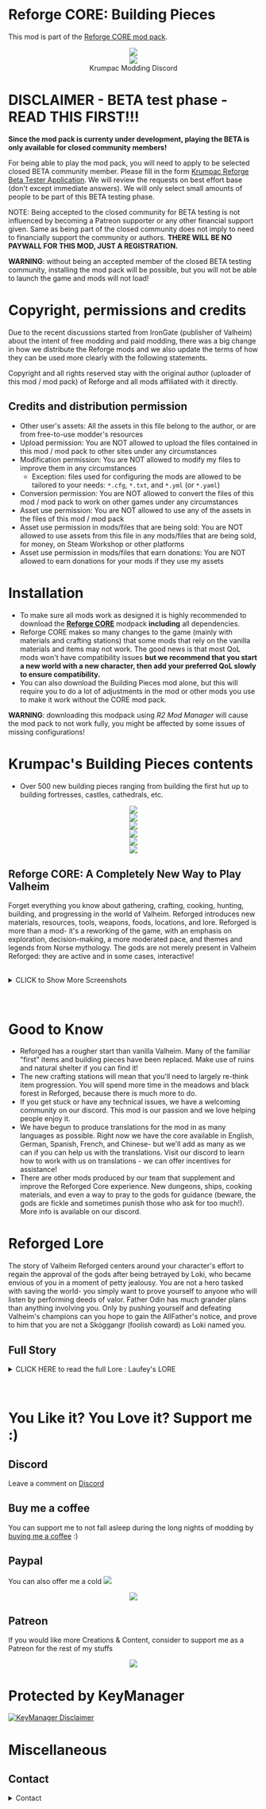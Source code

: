 # Reforge CORE: Building Pieces
This mod is part of the [Reforge CORE mod pack](https://valheim.thunderstore.io/package/Krumpac/Krumpac_Reforge_Core/).

<p align="center">
  <a href="https://discord.gg/uS5P3HuGCT">
    <img src="https://media.discordapp.net/attachments/1075550551485464586/1094662243217580093/Krumpac_Wallapaper_3.png?width=1630&height=917">
  </a>
  <br/>
  <a href="https://discord.gg/uS5P3HuGCT">
    <img src="https://cdn.discordapp.com/attachments/1082990529110872074/1082990993885892678/Krump_Logo_NEW_04.png">
  </a>
  <br/>
  Krumpac Modding Discord
</p>

# DISCLAIMER - BETA test phase - READ THIS FIRST!!!

**Since the mod pack is currenty under development, playing the BETA is only available for closed community members!**

For being able to play the mod pack, you will need to apply to be selected closed BETA community member. Please fill in the form [Krumpac Reforge Beta Tester Application](https://forms.gle/f1pwtvAhECbf3TuR7). We will review the requests on best effort base (don't except immediate answers). We will only select small amounts of people to be part of this BETA testing phase. 

NOTE: Being accepted to the closed community for BETA testing is not influenced by becoming a Patreon supporter or any other financial support given. Same as being part of the closed community does not imply to need to financially support the community or authors. **THERE WILL BE NO PAYWALL FOR THIS MOD, JUST A REGISTRATION.**

**WARNING**: without being an accepted member of the closed BETA testing community, installing the mod pack will be possible, but you will not be able to launch the game and mods will not load!

# Copyright, permissions and credits

Due to the recent discussions started from IronGate (publisher of Valheim) about the intent of free modding and paid modding, there was a big change in how we distribute the Reforge mods and we also update the terms of how they can be used more clearly with the following statements.

Copyright and all rights reserved stay with the original author (uploader of this mod / mod pack) of Reforge and all mods affiliated with it directly.

## Credits and distribution permission

* Other user's assets: All the assets in this file belong to the author, or are from free-to-use modder's resources 
* Upload permission: You are NOT allowed to upload the files contained in this mod / mod pack to other sites under any circumstances
* Modification permission: You are NOT allowed to modify my files to improve them in any circumstances
  * Exception: files used for configuring the mods are allowed to be tailored to your needs: `*.cfg`, `*.txt`, and `*.yml` (or `*.yaml`)
* Conversion permission: You are NOT allowed to convert the files of this mod / mod pack to work on other games under any circumstances
* Asset use permission: You are NOT allowed to use any of the assets in the files of this mod / mod pack
* Asset use permission in mods/files that are being sold: You are NOT allowed to use assets from this file in any mods/files that are being sold, for money, on Steam Workshop or other platforms
* Asset use permission in mods/files that earn donations: You are NOT allowed to earn donations for your mods if they use my assets

# Installation

* To make sure all mods work as designed it is highly recommended to download the **[Reforge CORE](https://valheim.thunderstore.io/package/Krumpac/Krumpac_Reforge_Core/)** modpack **including** all dependencies. 
* Reforge CORE makes so many changes to the game (mainly with materials and crafting stations) that some mods that rely on the vanilla materials and items may not work. The good news is that most QoL mods won't have compatibility issues **but we recommend that you start a new world with a new character, then add your preferred QoL slowly to ensure compatibility.**
* You can also download the Building Pieces mod alone, but this will require you to do a lot of adjustments in the mod or other mods you use to make it work without the CORE mod pack.

**WARNING**: downloading this modpack using *R2 Mod Manager* will cause the mod pack to not work fully, you might be affected by some issues of missing configurations!

# Krumpac's Building Pieces contents
* Over 500 new building pieces ranging from building the first hut up to building fortresses, castles, cathedrals, etc.

<p align="center">
  <img src="https://media.discordapp.net/attachments/1082990529110872074/1093906803806457997/image.png?width=1600&height=999"/>
  <br/>
  <img src="https://media.discordapp.net/attachments/1082990529110872074/1093907978677129216/image.png?width=1600&height=999"/>
  <br/>
  <img src="https://media.discordapp.net/attachments/1082990529110872074/1097123292424454254/20230416132148_1.png?width=1630&height=917"/>
  <br/>
  <img src="https://media.discordapp.net/attachments/1086719685602574436/1097116491624751154/1.png?width=1920&height=811"/>
  <br/>
  <img src="https://media.discordapp.net/attachments/1086719685602574436/1088675040574324766/kvill1.png?width=1633&height=917"/>
  <br/>
  <img src="https://cdn.discordapp.com/attachments/1082990529110872074/1097145242496544878/Reforge_06.png?width=1600&height=999"/>
</p>


## Reforge CORE: A Completely New Way to Play Valheim

Forget everything you know about gathering, crafting, cooking, hunting, building, and progressing in the world of Valheim. Reforged introduces new materials, resources, tools, weapons, foods, locations, and lore. Reforged is more than a mod- it's a reworking of the game, with an emphasis on exploration, decision-making, a more moderated pace, and themes and legends from Norse mythology. The gods are not merely present in Valheim Reforged: they are active and in some cases, interactive!

<p align="center">
  <a href="https://cdn.discordapp.com/attachments/1082990529110872074/1083009397749465228/image.png"></a>
</p>
<br/>

<details>
    <summary>CLICK to Show More Screenshots</summary>

<p align="center">
  <img src="https://media.discordapp.net/attachments/1082990529110872074/1093201620994625606/cabin5.png?width=1120&height=629">
  <br/>
  <img src="https://media.discordapp.net/attachments/1086719685602574436/1088675148216942592/kvill2.png?width=1115&height=629">
  <br/>
  <img src="https://media.discordapp.net/attachments/1082990529110872074/1093197400270704751/1.png?width=1118&height=629">
  <br/>
  <img src="https://media.discordapp.net/attachments/1082990529110872074/1093201159709282304/cabin2.png?width=1118&height=628">
  <br/>
  <img src="https://media.discordapp.net/attachments/1082990529110872074/1093197750063087647/1.png?width=1118&height=629">
  <br/>
  <img src="https://media.discordapp.net/attachments/1082990529110872074/1093197682073419836/1.png?width=1118&height=629">
  <br/>
  <img src="https://media.discordapp.net/attachments/1082990529110872074/1093197866299830312/1.png?width=1118&height=629">
  <br/>
  <img src="https://media.discordapp.net/attachments/1082990529110872074/1093198074760929340/1.png?width=1118&height=629">
  <br/>
  <img src="https://media.discordapp.net/attachments/1082990529110872074/1093198168126136373/1.png?width=1118&height=629">
  <br/>
</p>
</details>

<br/>
<br/>



# Good to Know

* Reforged has a rougher start than vanilla Valheim. Many of the familiar "first" items and building pieces have been replaced. Make use of ruins and natural shelter if you can find it!
* The new crafting stations will mean that you'll need to largely re-think item progression. You will spend more time in the meadows and black forest in Reforged, because there is much more to do.
* If you get stuck or have any technical issues, we have a welcoming community on our discord. This mod is our passion and we love helping people enjoy it.
* We have begun to produce translations for the mod in as many languages as possible. Right now we have the core available in English, German, Spanish, French, and Chinese- but we'll add as many as we can if you can help us with the translations. Visit our discord to learn how to work with us on translations - we can offer incentives for assistance!
* There are other mods produced by our team that supplement and improve the Reforged Core experience. New dungeons, ships, cooking materials, and even a way to pray to the gods for guidance (beware, the gods are fickle and sometimes punish those who ask for too much!). More info is available on our discord.


# Reforged Lore

The story of Valheim Reforged centers around your character's effort to regain the approval of the gods after being betrayed by Loki, who became envious of you in a moment of petty jealousy. You are not a hero tasked with saving the world- you simply want to prove yourself to anyone who will listen by performing deeds of valor. Father Odin has much grander plans than anything involving you. Only by pushing yourself and defeating Valheim's champions can you hope to gain the AllFather's notice, and prove to him that you are not a Skóggangr (foolish coward) as Loki named you.

## Full Story

<details>
    <summary>CLICK HERE to read the full Lore : Laufey's LORE</summary>

<img src="https://media.discordapp.net/attachments/1005872664495267911/1005874425347985438/Krumpac_Einherjar_Logo_Banner.png?width=1630&height=917">

"Einherjar - Laufey's Curse ( Krumpac ©️ )"

As you begin your journey, you are carried by one of Odin's Valkyrie into the world of Valheim. Your story begins from this point, but how you ended up here is a tale of its own...

Centuries ago you brought yourself up from the dirt and strived for glory. Leading men through battle after battle, 
you made a name for yourself and your Banner, Bright blue as the sky and bearing a Sigil of a Jotunn. From the coldest 
Mountains to the most dry deserts, you have come far. Unbeknownst to you at the time, the Banner Sigil you held so dear Whispered to a Jotunn with open ears, by the name of Laufey. Through many wars, and accross many battlefields you fought during life, you gained the attention of Laufey, a gentle yet powerful Frost Giant. The seemingly friendly Jotunn took notice of your thirst for battle, and blinding rage that suited a giant, let alone a man. This blessing carried a heavy burden, one you couldn't possibly anticipate. 

On a routine Skirmish, after raiding an enemy encampment, you lost your way down a corridor and were surrounded by ten Warriors, all hungry to get the glory from your death. You Valiantly fought them off, and though you managed to beat them and get away mostly unscathed, A Javelin hit you in the back from somewhere out in the field, and you fell to your knees. Though the pain was nearly unbearable, you couldn't help but smile as a raven flew in circles just over your head. "FOR ODIN!" you shouted, "FOR THE ALL-Father! MAY I GO NOW TO VALHALLA!". 

You knew, at the very least, Odin would see your efforts, and you would be allowed into Valhalla.
It was then that Laufey recognized your bravery and strength to its fullest, and she gave you her blessing. Odin, seeing this, and feeling pity for you, decided to recruit you to the Einherjar, the Glorious Army of Valhalla."

Time went on, and you continued to impress, but some remained indignant towards you for your status as mortal. 

One such Man, the God Loki, detested you to the highest degree for getting special attention from his mother, who he himself couldn't impress. You see, Laufey abandoned Loki as a child for his human size, thinking it to be a curse or bad omen. 

Loki survived, even thrived, and fought his way up the ranks in Asgard. Odin took him in to train alongside his son, Thor, where he continued to thrive, only faltering at times
to think about the feelings of inadequacy towards Laufey. It haunted him, to this day, where you confidently boasted of her blessing, completely ingorant of the fact that she didnt bless her own son, who was about the same size as you. A Blessing for some may be a Curse for others.
 
One Night in Asgard, when the Gods were having another joyful celebration for their efforts, Lothur, one of Odin's Brothers, proposed to challenge one of the Mortals, to see how strong they really were. Loki, seeing the perfect opportunity for revenge against you, Shouted, "Lothur! I bet that you are not brave enough to fight the blessed one!” 

Lothur smiled, and replied, "What makes you think that one would even pose a challenge for me?". 

All eyes turned on you, yearning for a response, but you held your tongue. Loki however, not satisfied, contiued, "You didn't hear? He killed 10 warriors by himself, and they barely touched him. Is it that you're afraid of losing?" 

Lothur, furious at even the idea of being a coward, shouted with all of his anger, "HOW DARE YOU accuse me of that, i simply do not feel like wasting my time." 

Loki knew the perfect thing to say to seal the deal.

"I can think of other reasons" he said seriously, trying to hide his grin. Before Lothur could respond, Odin who had witnessed everything, began to laugh, which prompted the gathering crowd to laugh as well. Lothar could not stand the laughter, so he begrudgingly decided to spar with you. This was your chance to prove to the gods your worth! Though Terrified, you remained determined. This was also Loki's chance to get what he wished, and he had this planned from the very beginning. Loki rushed up to you, and handed you an axe. 

"May you win with pride, or lose with honor" he said before departing into the crowd. Loki felt accomplished, for what he gave you was no ordinary axe. Hidden within the blade was an incredibly lethal poison, even to the gods, and you were none the wiser. 

The fight was intense, but you somehow managed to hold your ground against Lothur. The Gods were pleased of your Valor, and all of the other Einherjar in the Great Hall of Valhalla were cheering. You thought you had a chance of victory, but before you could continue Lothar had caught your mistake, and struck you with a powerful blow. At this, the Crowd Roared loudly, for this was a mighty battle to witness. While you lay dazed on the ground, Lothar turned to the crowd and began to roar in triumph; no longer would they doubt either his courage or strength, at least for now. With his back turned, you saw your chance and struck at his back with all of your remaining strength, but something was wrong. You both were just sparring, it was not meant toinflict any real damage, and yet Lothar fell to the ground. The crowd and the gods grew silent.

After what felt like an eternity, Odin finally stepped forward, and with his mighty spear Gungnir in hand he pointed it directly at you. In front of Odin's might, it was near impossible to move. while a few Gods began inspecting Lothar and the Weapons, The remaining Gods in the pantheon began to shout, “Lothar is alive! The axes were poisoned!”. Odin Swings his head towards you, and exclaims "Poison?! How dare you!" 

Shocked by this, you plead, “I was betrayed! I would never Dishonor you all like this! You have to believe me!”

Odin shouted, "BE QUIET!" and the crowd went silent again as he continued, "I was told beforehand by Loki to not trust you, that you were a warrior sent by the Vanirs. I did not believe that you were sent here by those Half-God scum, to infiltrate our army, at first. But now it is very clear. You are a FOOL, a Skóggangr, for thinking you could get away with this."

Immediately Loki stepped out from the crowd and began to chant “Skóggangr!”, to which the Crowd followed with “It’s a Fool! It’s a Skóggangr”! Odin let them go on, but he needed to make a decision, and it came easily to him. He raised his hand, signalling for the crowd to quiet down. Once they did, he began, "I have decided you will not die here, for that would be a gift. Instead, you can take yourself and Laufey's blessing with you to Valheim, where you will live as a Skóggangr, forever, undying. I have gone as far as to order the Goddess Hela to ban you from entering Helheim. You have shamed the name of the Gods, and that is no light 
crime. Farewell."

Taken away by guards, you were brought to the edge of asgard. From there, the Valkyrie has brought you to where you are now, and now your story begins. Who knows what lies in these strange new lands? Will you be able to prove your innocence? There is only one way to find out.
</details>

</br>
</br>

# You Like it? You Love it? Support me :)

## Discord

Leave a comment on [Discord](https://discord.gg/uS5P3HuGCT)

## Buy me a coffee

You can support me to not fall asleep during the long nights of modding by [buying me a coffee](https://www.buymeacoffee.com/krumpacmodding) :)

## Paypal

You can also offer me a cold
<a href="https://www.paypal.com/paypalme/KrumpacModding">
  <img src="https://cdn.discordapp.com/emojis/1081671887375048754.gif?size=96&quality=lossless">
</a>

<p align="center">
  <img src="https://cdn.discordapp.com/attachments/1082990529110872074/1090971792346185799/Krumpac_PayPal.png">
</p>

## Patreon

If you would like more Creations & Content, consider to support me as a Patreon for the rest of my stuffs 

<p align="center">
  <a href="https://www.patreon.com/KrumpacModding">
    <img src="https://media.discordapp.net/attachments/1082990529110872074/1082997636874911855/Patreon-logo.png?width=1630&height=917">
  </a>
</p>

# Protected by KeyManager

[![KeyManager Disclaimer](https://noobtrap.eu/images/keymanager_disclaimer.png)](https://key.sayless.eu/faq.php)

# Miscellaneous

## Contact

<details>
  <summary>Contact</summary>

* [Discord Server](https://discord.gg/uS5P3HuGCT) 
* [Patreon](https://www.patreon.com/KrumpacModding)
* [YouTube KrumpacModding](https://www.youtube.com/@KrumpacModding)

</details>
